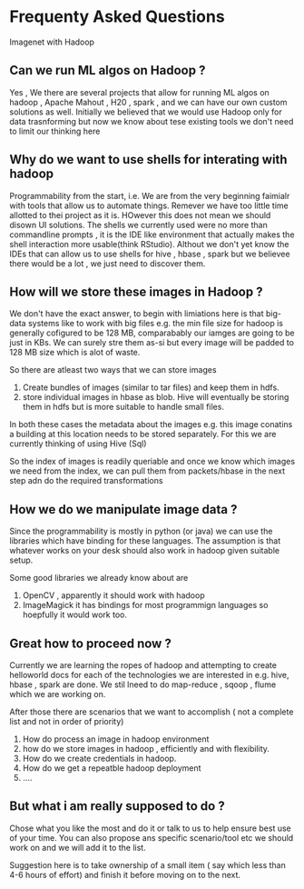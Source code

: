 # Frequenty Asked Questions 
Imagenet with Hadoop 


## Can we run ML algos on Hadoop  ? 
Yes , We there are several projects that allow for running ML algos on hadoop , Apache Mahout , H20 , spark , and we can have our own custom solutions as well.
Initially we believed that we would use Hadoop only for data trasnforming but now we know about tese existing tools we don't need to limit our thinking here 


## Why do we want to use shells for interating with hadoop 
Programmability from the start, i.e. We are from the very beginning faimialr with tools that allow us to automate things. Remever we have too little time allotted to thei project as it is.
HOwever this does not mean we should disown UI solutions. The shells we currently used were no more than commandline prompts , it is the IDE like environment that actually makes the shell interaction more usable(think RStudio). Althout we don't yet know the IDEs that can allow us to use shells for hive , hbase , spark but we believee there would be a lot , we just need to discover them.


## How will we store these images in Hadoop ?
We don't have the exact answer, to begin with limiations here is that big-data systems like to work with big files e.g. the min file size for hadoop is generally cofigured to be 128 MB, comparabably our iamges are going to be just in KBs. We can surely stre them as-si but every image will be padded to 128 MB size which is alot of waste. 

So there are atleast two ways that we can store images 
1. Create bundles of images (similar to tar files) and keep them in hdfs. 
2. store individual images in hbase as blob. Hive will eventually be storing them in hdfs but is more suitable to handle small files.

In both these cases the metadata about the images e.g. this image conatins a building at this location needs to be stored separately. For this we are currently thinking of using Hive (Sql) 

So the index of images is readily queriable and once we know which images we need from the index, we can pull them from packets/hbase in the next step adn do the required transformations

## How we do we manipulate image data ?

Since the programmability is mostly in python (or java) we can use the libraries which have binding for these languages. The assumption is that whatever works on your desk should also work in hadoop given suitable setup.

Some good libraries we already know about are 
1. OpenCV , apparently it should work with hadoop 
2. ImageMagick it has bindings for most programmign languages so hoepfully it would work too.

## Great how to proceed now ?
Currently we are learning the ropes of hadoop and attempting to create helloworld docs for each of the technologies we are interested in e.g. hive, hbase , spark are done. We stil lneed to do map-reduce , sqoop , flume which we are working on. 

After those there are scenarios that we want to accomplish ( not a complete list and not in order of priority)
1.  How do process an image in hadoop environment
2. how do we store images in hadoop , efficiently and with flexibility. 
3. How do we create credentials in hadoop.  
4. How do we get a repeatble hadoop deployment 
5. ....





## But what i am really supposed to do ?

Chose what you like the most and do it or talk to us to help ensure best use of your time. You can also propose ans specific scenario/tool etc we should work on and we will add it to the list. 

Suggestion here is to take ownership of a small item ( say which less than 4-6 hours of effort) and finish it before moving on to the next. 




 


